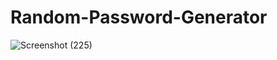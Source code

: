 # Random-Password-Generator
![Screenshot (225)](https://github.com/prasadbadiger18/Random-Password-Generator/assets/155557201/a14f9a10-9f63-455f-9162-c9d9af68c0a8)
